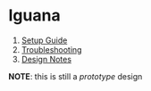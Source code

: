# Iguana

1. [Setup Guide](doc/setup.md)
1. [Troubleshooting](doc/troubleshooting.md)
1. [Design Notes](doc/design.md)

**NOTE**: this is still a _prototype_ design
